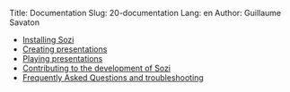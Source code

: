 Title: Documentation
Slug: 20-documentation
Lang: en
Author: Guillaume Savaton

* [Installing Sozi](|filename|install.md)
* [Creating presentations](|filename|create.md)
* [Playing presentations](|filename|play.md)
* [Contributing to the development of Sozi](|filename|contribute.md)
* [Frequently Asked Questions and troubleshooting](|filename|faq.md)
